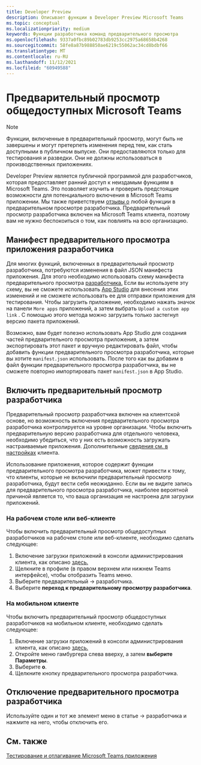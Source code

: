 ```yaml
---
title: Developer Preview
description: Описывает функции в Developer Preview Microsoft Teams
ms.topic: conceptual
ms.localizationpriority: medium
keywords: Функции разработчика команд предварительного просмотра
ms.openlocfilehash: 9337a0fbc89b02783db9253cc2975a68658b4268
ms.sourcegitcommit: 58fe8a87b988850ae6219c55062ac34cd8bdbf66
ms.translationtype: MT
ms.contentlocale: ru-RU
ms.lasthandoff: 11/12/2021
ms.locfileid: "60949588"
---
```

# <a name="public-developer-preview-for-microsoft-teams"></a>Предварительный просмотр общедоступных Microsoft Teams

>[!NOTE]
>Функции, включенные в предварительный просмотр, могут быть не завершены и могут претерпеть изменения перед тем, как стать доступными в публичном выпуске. Они предоставляются только для тестирования и разведки. Они не должны использоваться в производственных приложениях.

Developer Preview является публичной программой для разработчиков, которая предоставляет ранний доступ к неиздамым функциям в Microsoft Teams. Это позволяет изучить и проверить предстоящие возможности для потенциального включения в Microsoft Teams приложении. Мы также приветствуем [отзывы о](~/feedback.md) любой функции в предварительном просмотре разработчика. Предварительный просмотр разработчика включен на Microsoft Teams клиента, поэтому вам не нужно беспокоиться о том, как повлиять на всю организацию.

## <a name="developer-preview-app-manifest"></a>Манифест предварительного просмотра приложения разработчика

Для многих функций, включенных в предварительный просмотр разработчика, потребуются изменения в файл JSON манифеста приложения. Для этого необходимо использовать схему манифеста предварительного просмотра [разработчика.](~/resources/schema/manifest-schema-dev-preview.md) Если вы используете эту схему, вы не сможете использовать [App Studio](~/concepts/build-and-test/app-studio-overview.md) для внесения этих изменений и не сможете использовать ее для отправки приложения для тестирования. Чтобы загрузить приложение, необходимо нажать значок на панели `More apps` приложений, а затем выбрать `Upload a custom app link` . С помощью этого метода можно загрузить только застегнул версию пакета приложений.

Возможно, вам будет полезно использовать App Studio для создания частей предварительного просмотра приложения, а затем экспортировать этот пакет и вручную редактировать файл, чтобы добавить функции предварительного просмотра разработчика, которые вы хотите `manifest.json` использовать. После того как вы добавим в файл функции предварительного просмотра разработчика, вы не сможете повторно импортировать пакет `manifest.json` в App Studio.

## <a name="enable-developer-preview"></a>Включить предварительный просмотр разработчика

Предварительный просмотр разработчика включен на клиентской основе, но возможность включения предварительного просмотра разработчика контролируется на уровне организации. Чтобы включить предварительную версию разработчика для отдельного человека, необходимо убедиться, что у них есть возможность загружать настраиваемые приложения. Дополнительные [сведения см. в настройках](~/concepts/build-and-test/prepare-your-o365-tenant.md) клиента.

Использование приложения, которое содержит функции предварительного просмотра разработчика, может привести к тому, что клиенты, которые не включили предварительный просмотр разработчика, будут вести себя неожиданно. Если вы не видите запись для предварительного просмотра разработчика, наиболее вероятной причиной является то, что ваша организация не настроена для загрузки приложений.

### <a name="on-a-desktop-or-web-client"></a>На рабочем столе или веб-клиенте

Чтобы включить предварительный просмотр общедоступных разработчиков на рабочем столе или веб-клиенте, необходимо сделать следующее:

1. Включение загрузки приложений в консоли администрирования клиента, как описано [здесь.](~/concepts/build-and-test/prepare-your-o365-tenant.md)
1. Щелкните в профиле (в правом верхнем или нижнем Teams интерфейсе), чтобы отобразить Teams меню.
1. Выберите предварительный → разработчика.
1. Выберите **переход к предварительному просмотру разработчика**.

### <a name="on-a-mobile-client"></a>На мобильном клиенте

Чтобы включить предварительный просмотр общедоступных разработчиков на мобильном клиенте, необходимо сделать следующее:

1. Включение загрузки приложений в консоли администрирования клиента, как описано [здесь.](~/concepts/build-and-test/prepare-your-o365-tenant.md)
1. Откройте меню гамбургера слева вверху, а затем **выберите Параметры**.
1. Выберите **о**.
1. Щелкните кнопку предварительного просмотра разработчика.

## <a name="disable-developer-preview"></a>Отключение предварительного просмотра разработчика

Используйте один и тот же элемент меню в статье → разработчика и нажмите на него, чтобы отключить его.

## <a name="see-also"></a>См. также

[Тестирование и отлагивание Microsoft Teams приложения](~/concepts/build-and-test/debug.md)